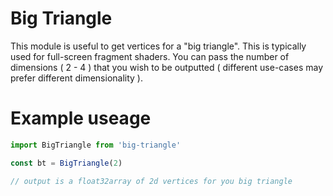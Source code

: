 # Big Triangle

This module is useful to get vertices for a "big triangle".  This is typically used for full-screen fragment shaders.
You can pass the number of dimensions ( 2 - 4 ) that you wish to be outputted ( different use-cases may prefer different
dimensionality ).

# Example useage

```javascript
import BigTriangle from 'big-triangle'

const bt = BigTriangle(2)

// output is a float32array of 2d vertices for you big triangle
```

